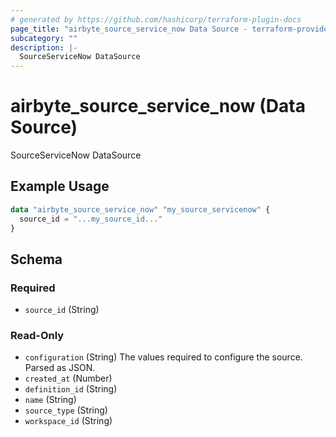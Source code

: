 ```yaml
---
# generated by https://github.com/hashicorp/terraform-plugin-docs
page_title: "airbyte_source_service_now Data Source - terraform-provider-airbyte"
subcategory: ""
description: |-
  SourceServiceNow DataSource
---
```


# airbyte_source_service_now (Data Source)

SourceServiceNow DataSource

## Example Usage

```terraform
data "airbyte_source_service_now" "my_source_servicenow" {
  source_id = "...my_source_id..."
}
```

<!-- schema generated by tfplugindocs -->
## Schema

### Required

- `source_id` (String)

### Read-Only

- `configuration` (String) The values required to configure the source. Parsed as JSON.
- `created_at` (Number)
- `definition_id` (String)
- `name` (String)
- `source_type` (String)
- `workspace_id` (String)
